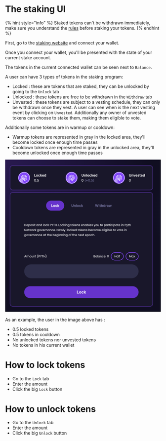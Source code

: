 # The staking UI

{% hint style="info" %}
Staked tokens can't be withdrawn immediately, make sure you understand the [rules](staking-rules.md) before staking your tokens.
{% endhint %}

First, go to the [staking website](https://staking.pyth.network/) and connect your wallet.

Once you connect your wallet, you'll be presented with the state of your current stake account.

The tokens in the current connected wallet can be seen next to `Balance`.

A user can have 3 types of tokens in the staking program:
- Locked : these are tokens that are staked, they can be unlocked by going to the `Unlock` tab
- Unlocked : these tokens are free to be withdrawn in the `Withdraw` tab
- Unvested : these tokens are subject to a vesting schedule, they can only be withdrawn once they vest. A user can see when is the next vesting event by clicking on `Unvested`. Additionally any owner of unvested tokens can choose to stake them, making them eligible to vote.

Additionally some tokens are in warmup or cooldown:
- Warmup tokens are represented in gray in the locked area, they'll become locked once enough time passes
- Cooldown tokens are represented in gray in the unlocked area, they'll become unlocked once enough time passes

![](<../.gitbook/assets/Screen Shot 2022-10-28 at 10.56.59 AM.png>)

As an example, the user in the image above has :
- 0.5 locked tokens
- 0.5 tokens in cooldown
- No unlocked tokens nor unvested tokens
- No tokens in his current wallet

# How to lock tokens

- Go to the `Lock` tab
- Enter the amount
- Click the big `Lock` button

# How to unlock tokens

- Go to the `Unlock` tab
- Enter the amount
- Click the big `Unlock` button
